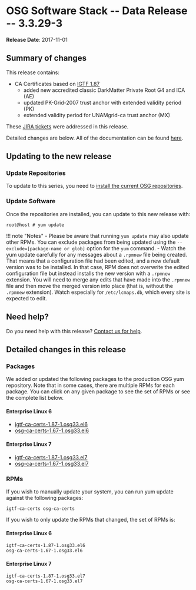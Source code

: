 OSG Software Stack -- Data Release -- 3.3.29-3
==============================================

**Release Date**: 2017-11-01

Summary of changes
------------------

This release contains:

-   CA Certificates based on [IGTF 1.87](http://dist.eugridpma.info/distribution/igtf/current/CHANGES)
    - added new accredited classic DarkMatter Private Root G4 and ICA (AE)
    - updated PK-Grid-2007 trust anchor with extended validity period (PK)
    - extended validity period for UNAMgrid-ca trust anchor (MX)

These [JIRA tickets](https://jira.opensciencegrid.org/issues/?jql=project%20%3D%20SOFTWARE%20AND%20fixVersion%20%3D%203.3.29-3%20ORDER%20BY%20priority%20DESC%2C%20key%20DESC) were addressed in this release.

Detailed changes are below. All of the documentation can be found [here](/index.md).

Updating to the new release
---------------------------

### Update Repositories

To update to this series, you need to [install the current OSG repositories](/common/yum#install-osg-repositories).

### Update Software

Once the repositories are installed, you can update to this new release with:

``` console
root@host # yum update
```

!!! note "Notes"
    -   Please be aware that running `yum update` may also update other RPMs. You can exclude packages from being updated using the `--exclude=[package-name or glob]` option for the `yum` command.
    -   Watch the yum update carefully for any messages about a `.rpmnew` file being created. That means that a configuration file had been edited, and a new default version was to be installed. In that case, RPM does not overwrite the edited configuration file but instead installs the new version with a `.rpmnew` extension. You will need to merge any edits that have made into the `.rpmnew` file and then move the merged version into place (that is, without the `.rpmnew` extension). Watch especially for `/etc/lcmaps.db`, which every site is expected to edit.

Need help?
----------

Do you need help with this release? [Contact us for help](/common/help).

Detailed changes in this release
--------------------------------

### Packages

We added or updated the following packages to the production OSG yum repository. Note that in some cases, there are multiple RPMs for each package. You can click on any given package to see the set of RPMs or see the complete list below.

#### Enterprise Linux 6

-   [igtf-ca-certs-1.87-1.osg33.el6](https://koji.chtc.wisc.edu/koji/search?match=glob&type=build&terms=igtf-ca-certs-1.87-1.osg33.el6)
-   [osg-ca-certs-1.67-1.osg33.el6](https://koji.chtc.wisc.edu/koji/search?match=glob&type=build&terms=osg-ca-certs-1.67-1.osg33.el6)

#### Enterprise Linux 7

-   [igtf-ca-certs-1.87-1.osg33.el7](https://koji.chtc.wisc.edu/koji/search?match=glob&type=build&terms=igtf-ca-certs-1.87-1.osg33.el7)
-   [osg-ca-certs-1.67-1.osg33.el7](https://koji.chtc.wisc.edu/koji/search?match=glob&type=build&terms=osg-ca-certs-1.67-1.osg33.el7)

### RPMs

If you wish to manually update your system, you can run yum update against the following packages:

    igtf-ca-certs osg-ca-certs

If you wish to only update the RPMs that changed, the set of RPMs is:

#### Enterprise Linux 6

``` file
igtf-ca-certs-1.87-1.osg33.el6
osg-ca-certs-1.67-1.osg33.el6
```

#### Enterprise Linux 7

``` file
igtf-ca-certs-1.87-1.osg33.el7
osg-ca-certs-1.67-1.osg33.el7
```
